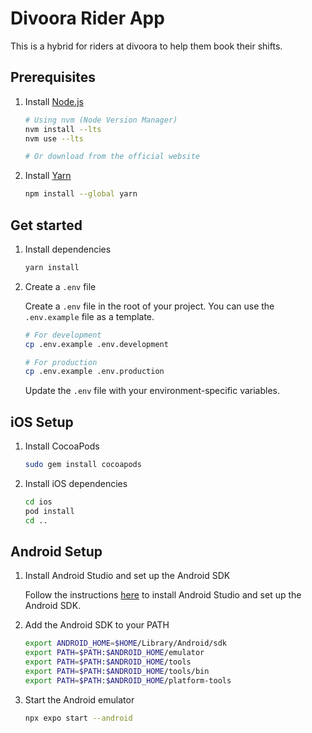 # Divoora Rider App

This is a hybrid for riders at divoora to help them book their shifts.

## Prerequisites

1. Install [Node.js](https://nodejs.org/)

   ```bash
   # Using nvm (Node Version Manager)
   nvm install --lts
   nvm use --lts

   # Or download from the official website
   ```

2. Install [Yarn](https://yarnpkg.com/)

   ```bash
   npm install --global yarn
   ```

## Get started

1. Install dependencies

   ```bash
   yarn install
   ```

2. Create a `.env` file

   Create a `.env` file in the root of your project. You can use the `.env.example` file as a template.

   ```bash
   # For development
   cp .env.example .env.development

   # For production
   cp .env.example .env.production
   ```

   Update the `.env` file with your environment-specific variables.


## iOS Setup

1. Install CocoaPods

   ```bash
   sudo gem install cocoapods
   ```

2. Install iOS dependencies

   ```bash
   cd ios
   pod install
   cd ..
   ```

## Android Setup

1. Install Android Studio and set up the Android SDK

   Follow the instructions [here](https://developer.android.com/studio) to install Android Studio and set up the Android SDK.

2. Add the Android SDK to your PATH

   ```bash
   export ANDROID_HOME=$HOME/Library/Android/sdk
   export PATH=$PATH:$ANDROID_HOME/emulator
   export PATH=$PATH:$ANDROID_HOME/tools
   export PATH=$PATH:$ANDROID_HOME/tools/bin
   export PATH=$PATH:$ANDROID_HOME/platform-tools
   ```

3. Start the Android emulator

   ```bash
   npx expo start --android
   ```